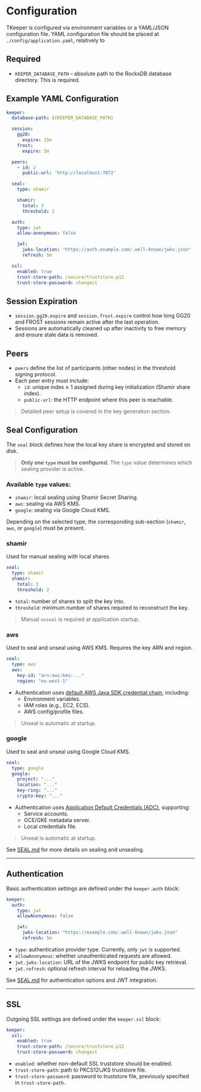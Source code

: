 # Configuration

TKeeper is configured via environment variables or a YAML/JSON configuration file.
YAML configuration file should be placed at `./config/application.yaml`, relatively to 

## Required

- `KEEPER_DATABASE_PATH` – absolute path to the RocksDB database directory. This is required.

## Example YAML Configuration

```yaml
keeper:
  database-path: ${KEEPER_DATABASE_PATH}

  session:
    gg20:
      expire: 15m
    frost:
      expire: 5m

  peers:
    - id: 2
      public-url: 'http://localhost:7072'

  seal:
    type: shamir

    shamir:
      total: 3
      threshold: 2

  auth:
    type: jwt
    allow-anonymous: false

    jwt:
      jwks-location: "https://auth.example.com/.well-known/jwks.json"
      refresh: 5m

  ssl:
    enabled: true
    trust-store-path: /secure/truststore.p12
    trust-store-password: changeit
```

## Session Expiration

- `session.gg20.expire` and `session.frost.expire` control how long GG20 and FROST sessions remain active after the last operation.
- Sessions are automatically cleaned up after inactivity to free memory and ensure stale data is removed.

## Peers

- `peers` define the list of participants (other nodes) in the threshold signing protocol.
- Each peer entry must include:
    - `id`: unique index ≥ 1 assigned during key initialization (Shamir share index).
    - `public-url`: the HTTP endpoint where this peer is reachable.

> Detailed peer setup is covered in the key generation section.

## Seal Configuration

The `seal` block defines how the local key share is encrypted and stored on disk.

> **Only one `type` must be configured.** The `type` value determines which sealing provider is active.

### Available `type` values:

- `shamir`: local sealing using Shamir Secret Sharing.
- `aws`: sealing via AWS KMS.
- `google`: sealing via Google Cloud KMS.

Depending on the selected type, the corresponding sub-section (`shamir`, `aws`, or `google`) must be present.

### shamir

Used for manual sealing with local shares.

```yaml
seal:
  type: shamir
  shamir:
    total: 3
    threshold: 2
```

- `total`: number of shares to split the key into.
- `threshold`: minimum number of shares required to reconstruct the key.

> Manual `unseal` is required at application startup.

### aws

Used to seal and unseal using AWS KMS. Requires the key ARN and region.

```yaml
seal:
  type: aws
  aws:
    key-id: "arn:aws:kms:..."
    region: "eu-west-1"
```

- Authentication uses [default AWS Java SDK credential chain](https://docs.aws.amazon.com/sdk-for-java/latest/developer-guide/credentials.html), including:
    - Environment variables.
    - IAM roles (e.g., EC2, ECS).
    - AWS config/profile files.

> Unseal is automatic at startup.

### google

Used to seal and unseal using Google Cloud KMS.

```yaml
seal:
  type: google
  google:
    project: "..."
    location: "..."
    key-ring: "..."
    crypto-key: "..."
```

- Authentication uses [Application Default Credentials (ADC)](https://cloud.google.com/docs/authentication/production), supporting:
    - Service accounts.
    - GCE/GKE metadata server.
    - Local credentials file.

> Unseal is automatic at startup.

See [SEAL.md](SEAL.md) for more details on sealing and unsealing.

---

## Authentication
Basic authentication settings are defined under the `keeper.auth` block:

```yaml
keeper:
  auth:
    type: jwt
    allowAnonymous: false

    jwt:
      jwks-location: "https://example.com/.well-known/jwks.json"
      refresh: 5m
```

- `type`: authentication provider type. Currently, only `jwt` is supported.
- `allowAnonymous`: whether unauthenticated requests are allowed.
- `jwt.jwks-location`: URL of the JWKS endpoint for public key retrieval.
- `jwt.refresh`: optional refresh interval for reloading the JWKS.

See [SEAL.md](AUTH.md) for authentication options and JWT integration.

---

## SSL
Outgoing SSL settings are defined under the `keeper.ssl` block:

```yaml
keeper:
  ssl:
    enabled: true
    trust-store-path: /secure/truststore.p12
    trust-store-password: changeit
```

- `enabled`: whether non-default SSL truststore should be enabled.
- `trust-store-path`: path to PKCS12\JKS truststore file.
- `trust-store-password`: password to truststore file, previously specified in `trust-store-path`.
